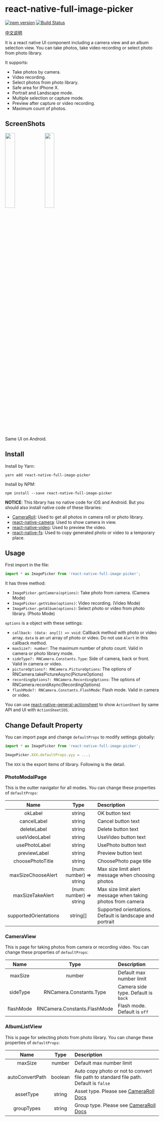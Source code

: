 # react-native-full-image-picker

[![npm version](https://img.shields.io/npm/v/@hecom-rn/react-native-full-image-picker.svg?style=flat)](https://www.npmjs.com/package/@hecom-rn/react-native-full-image-picker)
[![Build Status](https://travis-ci.org/hecom-rn/react-native-full-image-picker.svg?branch=master)](https://travis-ci.org/hecom-rn/react-native-full-image-picker)

[中文说明](https://www.jianshu.com/p/4f7296753013)

It is a react native UI component including a camera view and an album selection view. You can take photos, take video recording or select photo from photo library.

It supports:

* Take photos by camera.
* Video recording.
* Select photos from photo library.
* Safe area for iPhone X.
* Portrait and Landscape mode.
* Multiple selection or capture mode.
* Preview after capture or video recording.
* Maximum count of photos.

## ScreenShots

<p float="left">

<img src="/resource/camera.gif" width="25%">

<img src="/resource/album.gif" width="25%">

</p>

Same UI on Android.

## Install

Install by Yarn:

```shell
yarn add react-native-full-image-picker
```

Install by NPM:

```shell
npm install --save react-native-full-image-picker
```

**NOTICE**: This library has no native code for iOS and Android. But you should also install native code of these libraries:

* [CameraRoll](https://facebook.github.io/react-native/docs/cameraroll): Used to get all photos in camera roll or photo library.
* [react-native-camera](https://github.com/react-native-community/react-native-camera): Used to show camera in view.
* [react-native-video](https://github.com/react-native-community/react-native-video): Used to preview the video.
* [react-native-fs](https://github.com/itinance/react-native-fs): Used to copy generated photo or video to a temporary place.

## Usage

First import in the file:

```jsx
import * as ImagePicker from 'react-native-full-image-picker';
```

It has three method:

* `ImagePicker.getCamera(options)`: Take photo from camera. (Camera Mode)
* `ImagePicker.getVideo(options)`: Video recording. (Video Mode)
* `ImagePicker.getAlbum(options)`: Select photo or video from photo library. (Photo Mode)

`options` is a object with these settings:

* `callback: (data: any[]) => void`: Callback method with photo or video array. `data` is an uri array of photo or video. Do not use `Alert` in this callback method.
* `maxSize?: number`: The maximum number of photo count. Valid in camera or photo library mode.
* `sideType?: RNCamera.Constants.Type`: Side of camera, back or front. Valid in camera or video.
* `pictureOptions?: RNCamera.PictureOptions`: The options of RNCamera.takePictureAsync(PictureOptions)
* `recordingOptions?: RNCamera.RecordingOptions`: The options of RNCamera.recordAsync(RecordingOptions)
* `flashMode?: RNCamera.Constants.FlashMode`: Flash mode. Valid in camera or video.

You can use [react-native-general-actionsheet](https://github.com/gaoxiaosong/react-native-general-actionsheet) to show `ActionSheet` by same API and UI with `ActionSheetIOS`.

## Change Default Property

You can import page and change `defaultProps` to modify settings globally:

```jsx
import * as ImagePicker from 'react-native-full-image-picker';

ImagePicker.XXX.defaultProps.yyy = ...;
```

The `XXX` is the export items of library. Following is the detail.

### PhotoModalPage

This is the outter navigator for all modes. You can change these properties of `defaultProps`:

| Name | Type | Description |
| :-: | :-: | :- |
| okLabel | string | OK button text |
| cancelLabel | string | Cancel button text |
| deleteLabel | string | Delete button text
| useVideoLabel | string | UseVideo button text |
| usePhotoLabel | string | UsePhoto button text |
| previewLabel | string | Preview button text |
| choosePhotoTitle | string | ChoosePhoto page title |
| maxSizeChooseAlert | (num: number) => string | Max size limit alert message when choosing photos |
| maxSizeTakeAlert | (num: number) => string | Max size limit alert message when taking photos from camera |
| supportedOrientations | string[] | Supported orientations. Default is landscape and portrait |

### CameraView

This is page for taking photos from camera or recording video. You can change these properties of `defaultProps`:

| Name | Type | Description |
| :-: | :-: | :- |
| maxSize | number | Default max number limit |
| sideType | RNCamera.Constants.Type | Camera side type. Default is `back` |
| flashMode | RNCamera.Constants.FlashMode | Flash mode. Default is `off` |

### AlbumListView

This is page for selecting photo from photo library. You can change these properties of `defaultProps`:

| Name | Type | Description |
| :-: | :-: | :- |
| maxSize | number | Default max number limit |
| autoConvertPath | boolean | Auto copy photo or not to convert file path to standard file path. Default is `false` |
| assetType | string | Asset type. Please see [CameraRoll Docs](https://facebook.github.io/react-native/docs/cameraroll) |
| groupTypes | string | Group type. Please see [CameraRoll Docs](https://facebook.github.io/react-native/docs/cameraroll) |
